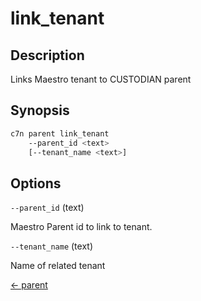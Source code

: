 # link_tenant

## Description

Links Maestro tenant to CUSTODIAN parent

## Synopsis

```bash
c7n parent link_tenant
    --parent_id <text>
    [--tenant_name <text>]
```

## Options

`--parent_id` (text) 

Maestro Parent id to link to tenant.

`--tenant_name` (text) 

Name of related tenant


[← parent](./index.md)